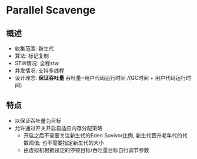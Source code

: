 # Parallel Scavenge

## 概述

* 收集范围: 新生代
* 算法: 标记复制
* STW情况: 全程stw
* 并发情况: 支持多线程
* 设计理念: **保证吞吐量** 吞吐量=用户代码运行时间 /(GC时间 + 用户代码运行时间)

## 特点

* 以保证吞吐量为目标
* 允许通过开关开启自适应内存分配策略
  * 开启之后不需要关注新生代的Eden Suvivor比例, 新生代晋升老年代的代数阈值; 也不需要指定新生代的大小
  * 由虚拟机根据设定的停顿目标/吞吐量目标自行调节参数

